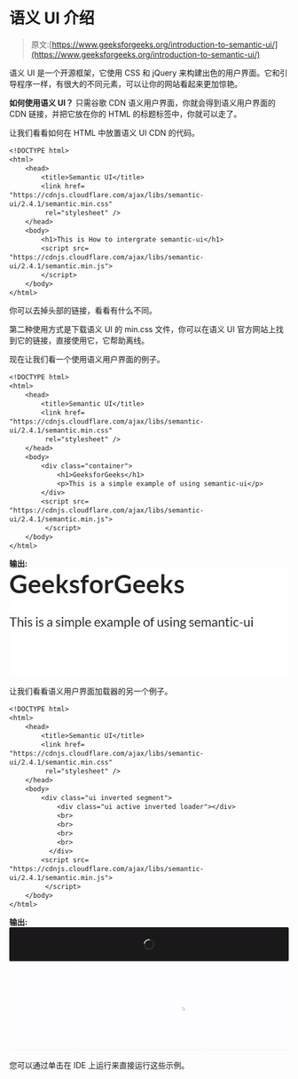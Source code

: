 # 语义 UI 介绍

> 原文:[https://www.geeksforgeeks.org/introduction-to-semantic-ui/](https://www.geeksforgeeks.org/introduction-to-semantic-ui/)

语义 UI 是一个开源框架，它使用 CSS 和 jQuery 来构建出色的用户界面。它和引导程序一样，有很大的不同元素，可以让你的网站看起来更加惊艳。

**如何使用语义 UI？**
只需谷歌 CDN 语义用户界面，你就会得到语义用户界面的 CDN 链接，并把它放在你的 HTML 的标题标签中，你就可以走了。

让我们看看如何在 HTML 中放置语义 UI CDN 的代码。

```
<!DOCTYPE html>
<html>
    <head>
        <title>Semantic UI</title>
        <link href=
"https://cdnjs.cloudflare.com/ajax/libs/semantic-ui/2.4.1/semantic.min.css"
         rel="stylesheet" />
    </head>
    <body>
        <h1>This is How to intergrate semantic-ui</h1>
        <script src=
"https://cdnjs.cloudflare.com/ajax/libs/semantic-ui/2.4.1/semantic.min.js">
        </script>
    </body>
</html>
```

你可以去掉头部的链接，看看有什么不同。

第二种使用方式是下载语义 UI 的 min.css 文件，你可以在语义 UI 官方网站上找到它的链接，直接使用它，它帮助离线。

现在让我们看一个使用语义用户界面的例子。

```
<!DOCTYPE html>
<html>
    <head>
        <title>Semantic UI</title>
        <link href=
"https://cdnjs.cloudflare.com/ajax/libs/semantic-ui/2.4.1/semantic.min.css"
         rel="stylesheet" />
    </head>
    <body>
        <div class="container">
            <h1>GeeksforGeeks</h1>
            <p>This is a simple example of using semantic-ui</p>
        </div>
        <script src=
"https://cdnjs.cloudflare.com/ajax/libs/semantic-ui/2.4.1/semantic.min.js">
         </script>
    </body>
</html>
```

**输出:**
![](img/1d27f65c7c7d11f6303a288b4cb9b6a7.png)

让我们看看语义用户界面加载器的另一个例子。

```
<!DOCTYPE html>
<html>
    <head>
        <title>Semantic UI</title>
        <link href=
"https://cdnjs.cloudflare.com/ajax/libs/semantic-ui/2.4.1/semantic.min.css"
         rel="stylesheet" />
    </head>
    <body>
        <div class="ui inverted segment">
            <div class="ui active inverted loader"></div>
            <br>
            <br>
            <br>
            <br>
          </div>
        <script src=
"https://cdnjs.cloudflare.com/ajax/libs/semantic-ui/2.4.1/semantic.min.js">
         </script>
    </body>
</html>
```

**输出:**
![](img/e3edaeda851b779060a26232a19562cf.png)

您可以通过单击在 IDE 上运行来直接运行这些示例。